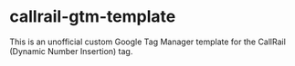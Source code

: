 # callrail-gtm-template
This is an unofficial custom Google Tag Manager template for the CallRail (Dynamic Number Insertion) tag.
